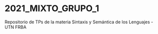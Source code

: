 # 2021_MIXTO_GRUPO_1
Repositorio de TPs de la materia Sintaxis y Semántica de los Lenguajes - UTN FRBA
